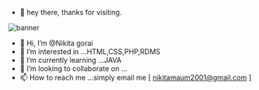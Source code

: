  

- 👋 hey there, thanks for visiting.






![banner](https://user-images.githubusercontent.com/88390662/143044206-25fbad50-9d77-4522-85dc-1692b1c2aad0.png)






- 👋 Hi, I’m @Nikita gorai
- 👀 I’m interested in ...HTML,CSS,PHP,RDMS
- 🌱 I’m currently learning ...JAVA
- 💞️ I’m looking to collaborate on ...
- 📫 How to reach me ...simply email me [ nikitamaum2001@gmail.com ]

<!---
Nikitagorai/Nikitagorai is a ✨ special ✨ repository because its `README.md` (this file) appears on your GitHub profile.
You can click the Preview link to take a look at your changes.
--->
